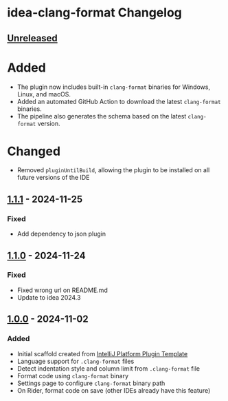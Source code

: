 <!-- Keep a Changelog guide -> https://keepachangelog.com -->

# idea-clang-format Changelog

## [Unreleased]

# Added

- The plugin now includes built-in `clang-format` binaries for Windows, Linux, and macOS.
- Added an automated GitHub Action to download the latest `clang-format` binaries.
- The pipeline also generates the schema based on the latest `clang-format` version.

# Changed

- Removed `pluginUntilBuild`, allowing the plugin to be installed on all future versions of the IDE

## [1.1.1] - 2024-11-25

### Fixed

- Add dependency to json plugin

## [1.1.0] - 2024-11-24

### Fixed

- Fixed wrong url on README.md
- Update to idea 2024.3

## [1.0.0] - 2024-11-02

### Added

- Initial scaffold created from [IntelliJ Platform Plugin Template](https://github.com/JetBrains/intellij-platform-plugin-template)
- Language support for `.clang-format` files
- Detect indentation style and column limit from `.clang-format` file
- Format code using `clang-format` binary
- Settings page to configure `clang-format` binary path
- On Rider, format code on save (other IDEs already have this feature)

[Unreleased]: https://github.com/aarcangeli/idea-clang-format/compare/v1.1.1...HEAD
[1.1.1]: https://github.com/aarcangeli/idea-clang-format/compare/v1.1.0...v1.1.1
[1.1.0]: https://github.com/aarcangeli/idea-clang-format/compare/v1.0.0...v1.1.0
[1.0.0]: https://github.com/aarcangeli/idea-clang-format/commits/v1.0.0
